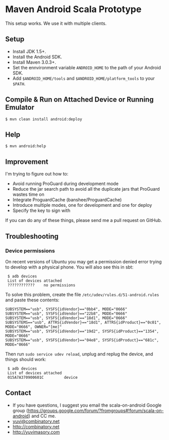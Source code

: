# Maven Android Scala Prototype #
This setup works. We use it with multiple clients.

## Setup ##
- Install JDK 1.5+.
- Install the Android SDK.
- Install Maven 3.0.3+.
- Set the ennvironment variable `ANDROID_HOME` to the path of your Android SDK.
- Add `$ANDROID_HOME/tools` and `$ANDROID_HOME/platform_tools` to your `$PATH`.

## Compile & Run on Attached Device or Running Emulator ##

    $ mvn clean install android:deploy

## Help ##

    $ mvn android:help

## Improvement ##
I'm trying to figure out how to:

- Avoid running ProGuard during development mode
- Reduce the jar search path to avoid all the duplicate jars that ProGuard wastes time on
- Integrate ProguardCache (banshee/ProguardCache)
- Introduce multiple modes, one for development and one for deploy
- Specify the key to sign with

If you can do any of these things, please send me a pull request on GitHub.

## Troubleshooting ##

### Device permissions ###
On recent versions of Ubuntu you may get a permission denied error 
trying to develop with a physical phone. You will also see this in sbt:

     $ adb devices
     List of devices attached 
     ????????????    no permissions

To solve this problem, create the file `/etc/udev/rules.d/51-android.rules` and
paste these contents:

    SUBSYSTEM=="usb", SYSFS{idVendor}=="0bb4", MODE="0666"
    SUBSYSTEM=="usb", SYSFS{idVendor}=="22b8", MODE="0666"
    SUBSYSTEM=="usb", SYSFS{idVendor}=="18d1", MODE="0666"
    SUBSYSTEMS=="usb", ATTRS{idVendor}=="18d1", ATTRS{idProduct}=="0c01",
    MODE="0666", OWNER="[me]"
    SUBSYSTEM=="usb", SYSFS{idVendor}=="19d2", SYSFS{idProduct}=="1354", MODE="0666"
    SUBSYSTEM=="usb", SYSFS{idVendor}=="04e8", SYSFS{idProduct}=="681c", MODE="0666"

Then run `sudo service udev reload`, unplug and replug the device, and things should work:

     $ adb devices
     List of devices attached 
     015A7A370900601C         device

## Contact ##

- If you have questions, I suggest you email the scala-on-android Google group (https://groups.google.com/forum/?fromgroups#!forum/scala-on-android) and CC me.
- yuvi@combinatory.net
- http://combinatory.net
- http://yuvimasory.com

